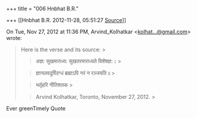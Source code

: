 +++
title = "006 Hnbhat B.R."

+++
[[Hnbhat B.R.	2012-11-28, 05:51:27 [Source](https://groups.google.com/g/samskrita/c/F3GJX8Y9Q0k)]]



  

  
  

On Tue, Nov 27, 2012 at 11:36 PM, Arvind_Kolhatkar \<[kolhat...@gmail.com]()\> wrote:  

> Here is the verse and its source: >
> 
> >   
> > 
> > 
> > 
> > अज्ञ: सुखमाराध्य: सुखतरमाराध्यते विशेषज्ञ:। >
> 
> > 
> > ज्ञानलवदुर्विदग्धं ब्रह्माऽपि नरं न रञ्जयति॥ >
> 
> > 
> > भर्तृहरि नीतिशतक >
> 
> > 
> >   
> > 
> > 
> > Arvind Kolhatkar, Toronto, November 27, 2012. >
> 
> > 

  



Ever greenTimely Quote

  

